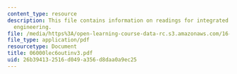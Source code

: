 ```yaml
---
content_type: resource
description: This file contains information on readings for integrated concurrent
  engineering.
file: /media/https%3A/open-learning-course-data-rc.s3.amazonaws.com/16-892j-space-system-architecture-and-design-fall-2004/26b394132516d049a356d8daa0a9ec25_06000lec6outinv3.pdf
file_type: application/pdf
resourcetype: Document
title: 06000lec6outinv3.pdf
uid: 26b39413-2516-d049-a356-d8daa0a9ec25
---
```

